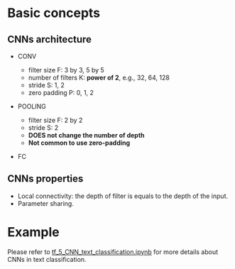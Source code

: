 # Basic concepts
## CNNs architecture
- CONV
  - filter size F: 3 by 3, 5 by 5
  - number of filters K: **power of 2**, e.g., 32, 64, 128
  - stride S: 1, 2
  - zero padding P: 0, 1, 2
  
- POOLING
  - filter size F: 2 by 2
  - stride S: 2
  - **DOES not change the number of depth**
  - **Not common to use zero-padding**
- FC
  
## CNNs properties
- Local connectivity: the depth of filter is equals to the depth of the input.
- Parameter sharing.

# Example
Please refer to [tf_5_CNN_text_classification.ipynb](https://github.com/gaoisbest/Tensorflow_notes_and_projects/blob/master/README.md) for more details about CNNs in text classification.
